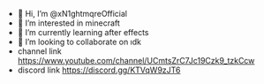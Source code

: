 - 👋 Hi, I’m @xN1ghtmqreOfficial
- 👀 I’m interested in minecraft
- 🌱 I’m currently learning after effects
- 💞️ I’m looking to collaborate on ıdk
-  channel link https://www.youtube.com/channel/UCmtsZrC7Jc19Czk9_tzkCcw
- discord link https://discord.gg/KTVqW9zJT6
<!---
xN1ghtmqreOfficial/xN1ghtmqreOfficial is a ✨ special ✨ repository because its `README.md` (this file) appears on your GitHub profile.
You can click the Preview link to take a look at your changes.
--->
